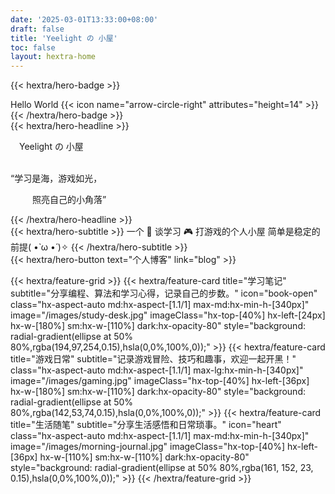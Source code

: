 ```yaml
---
date: '2025-03-01T13:33:00+08:00'
draft: false
title: 'Yeelight の 小屋'
toc: false
layout: hextra-home
---
```


{{< hextra/hero-badge >}}
  <div class="hx-w-2 hx-h-2 hx-rounded-full hx-bg-primary-400"></div>
    <span>Hello World</span>
  {{< icon name="arrow-circle-right" attributes="height=14" >}}
{{< /hextra/hero-badge >}}

<div class="hx-mt-6 hx-mb-6">
{{< hextra/hero-headline >}}
  <p style="margin-left: 1em">Yeelight の 小屋</p>
  <br class="sm:hx-block hx-hidden" />
  “学习是海，游戏如光，&nbsp;<br class="sm:hx-block hx-hidden" /><p style="margin-left: 2.5em;">照亮自己的小角落”</p>
{{< /hextra/hero-headline >}}
</div>

<div class="hx-mb-12">
{{< hextra/hero-subtitle >}}
    一个 📖 谈学习 🎮 打游戏的个人小屋
    简单是稳定的前提( •̀ ω •́ )✧
{{< /hextra/hero-subtitle >}}
</div>

<div class="hx-mb-6">
{{< hextra/hero-button text="个人博客" link="blog" >}}
</div>

<div class="hx-mt-6"></div>

{{< hextra/feature-grid >}}
  {{< hextra/feature-card
    title="学习笔记"
    subtitle="分享编程、算法和学习心得，记录自己的步数。"
    icon="book-open"
    class="hx-aspect-auto md:hx-aspect-[1.1/1] max-md:hx-min-h-[340px]"
    image="/images/study-desk.jpg"
    imageClass="hx-top-[40%] hx-left-[24px] hx-w-[180%] sm:hx-w-[110%] dark:hx-opacity-80"
    style="background: radial-gradient(ellipse at 50% 80%,rgba(194,97,254,0.15),hsla(0,0%,100%,0));"
    >}}
  {{< hextra/feature-card
    title="游戏日常"
    subtitle="记录游戏冒险、技巧和趣事，欢迎一起开黑！"
    class="hx-aspect-auto md:hx-aspect-[1.1/1] max-lg:hx-min-h-[340px]"
    image="/images/gaming.jpg"
    imageClass="hx-top-[40%] hx-left-[36px] hx-w-[180%] sm:hx-w-[110%] dark:hx-opacity-80"
    style="background: radial-gradient(ellipse at 50% 80%,rgba(142,53,74,0.15),hsla(0,0%,100%,0));"
    >}}
  {{< hextra/feature-card
    title="生活随笔"
    subtitle="分享生活感悟和日常琐事。"
    icon="heart"
    class="hx-aspect-auto md:hx-aspect-[1.1/1] max-md:hx-min-h-[340px]"
    image="/images/morning-journal.jpg"
    imageClass="hx-top-[40%] hx-left-[36px] hx-w-[110%] sm:hx-w-[110%] dark:hx-opacity-80"
    style="background: radial-gradient(ellipse at 50% 80%,rgba(161, 152, 23, 0.15),hsla(0,0%,100%,0));"
    >}}
{{< /hextra/feature-grid >}}
